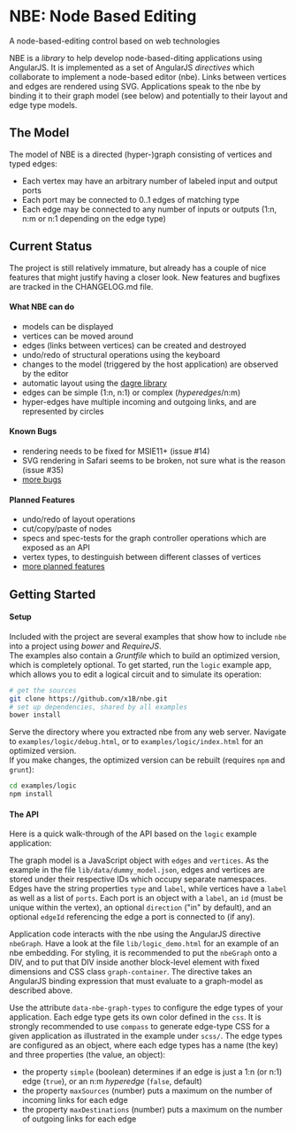 # NBE: Node Based Editing

A node-based-editing control based on web technologies

NBE is a _library_ to help develop node-based-diting applications using AngularJS.
It is implemented as a set of AngularJS _directives_ which collaborate to implement a node-based editor (nbe).
Links between vertices and edges are rendered using SVG.
Applications speak to the nbe by binding it to their graph model (see below) and potentially to their layout and edge type models.


## The Model

The model of NBE is a directed (hyper-)graph consisting of vertices and typed edges:

- Each vertex may have an arbitrary number of labeled input and output ports
- Each port may be connected to 0..1 edges of matching type
- Each edge may be connected to any number of inputs or outputs (1:n, n:m or n:1 depending on the edge type)


## Current Status

The project is still relatively immature, but already has a couple of nice features that might justify having a closer look.
New features and bugfixes are tracked in the CHANGELOG.md file.

#### What NBE can do
- models can be displayed
- vertices can be moved around
- edges (links between vertices) can be created and destroyed
- undo/redo of structural operations using the keyboard
- changes to the model (triggered by the host application) are observed by the editor
- automatic layout using the [dagre library](https://github.com/cpettitt/dagre)
- edges can be simple (1:n, n:1) or complex (_hyperedges_/n:m)
- hyper-edges have multiple incoming and outgoing links, and are represented by circles

#### Known Bugs
- rendering needs to be fixed for MSIE11+ (issue #14)
- SVG rendering in Safari seems to be broken, not sure what is the reason (issue #35)
- [more bugs](https://github.com/x1B/nbe/issues?q=is%3Aopen+is%3Aissue+label%3Abug)

#### Planned Features
- undo/redo of layout operations
- cut/copy/paste of nodes
- specs and spec-tests for the graph controller operations which are exposed as an API
- vertex types, to destinguish between different classes of vertices
- [more planned features](https://github.com/x1B/nbe/issues?q=is%3Aopen+is%3Aissue+label%3Aenhancement)


## Getting Started

#### Setup

Included with the project are several examples that show how to include `nbe` into a project using _bower_ and _RequireJS_.  
The examples also contain a _Gruntfile_ which to build an optimized version, which is completely optional. 
To get started, run the `logic` example app, which allows you to edit a logical circuit and to simulate its operation:

```sh
# get the sources
git clone https://github.com/x1B/nbe.git
# set up dependencies, shared by all examples
bower install
```

Serve the directory where you extracted nbe from any web server.
Navigate to `examples/logic/debug.html`, or to `examples/logic/index.html` for an optimized version.    
If you make changes, the optimized version can be rebuilt (requires `npm` and `grunt`):
```sh
cd examples/logic
npm install
```

#### The API

Here is a quick walk-through of the API based on the `logic` example application:

The graph model is a JavaScript object with `edges` and `vertices`.
As the example in the file `lib/data/dummy_model.json`, edges and vertices are stored under their respective IDs which occupy separate namespaces.
Edges have the string properties `type` and `label`, while vertices have a `label` as well as a list of `ports`.
Each port is an object with a `label`, an `id` (must be unique within the vertex), an optional `direction` ("in" by default), and an optional `edgeId` referencing the edge a port is connected to (if any). 

Application code interacts with the nbe using the AngularJS directive `nbeGraph`.
Have a look at the file `lib/logic_demo.html` for an example of an nbe embedding.
For styling, it is recommended to put the `nbeGraph` onto a DIV, and to put that DIV inside another block-level element with fixed dimensions and CSS class `graph-container`.
The directive takes an AngularJS binding expression that must evaluate to a graph-model as described above.

Use the attribute `data-nbe-graph-types` to configure the edge types of your application.
Each edge type gets its own color defined in the `css`.
It is strongly recommended to use `compass` to generate edge-type CSS for a given application as illustrated in the example under `scss/`.
The edge types are configured as an object, where each edge types has a name (the key) and three properties (the value, an object):
 * the property `simple` (boolean) determines if an edge is just a 1:n (or n:1) edge (`true`), or an n:m _hyperedge_ (`false`, default)
 * the property `maxSources` (number) puts a maximum on the number of incoming links for each edge
 * the property `maxDestinations` (number) puts a maximum on the number of outgoing links for each edge
